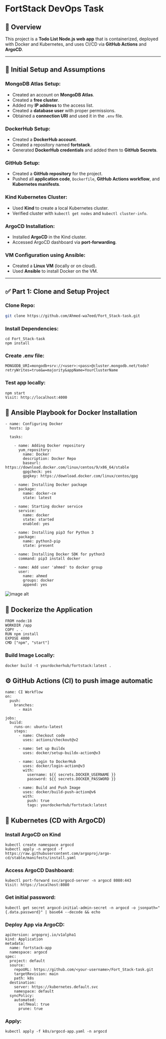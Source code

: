# FortStack DevOps Task

## 🚀 Overview
This project is a **Todo List Node.js web app** that is containerized, deployed with Docker and Kubernetes, and uses CI/CD via **GitHub Actions** and **ArgoCD**.

---

## 📄 Initial Setup and Assumptions

### MongoDB Atlas Setup:
- Created an account on **MongoDB Atlas**.
- Created a **free cluster**.
- Added my **IP address** to the access list.
- Created a **database user** with proper permissions.
- Obtained a **connection URI** and used it in the `.env` file.

### DockerHub Setup:
- Created a **DockerHub account**.
- Created a repository named **fortstack**.
- Generated **DockerHub credentials** and added them to **GitHub Secrets**.

### GitHub Setup:
- Created a **GitHub repository** for the project.
- Pushed all **application code**, `Dockerfile`, **GitHub Actions workflow**, and **Kubernetes manifests**.

### Kind Kubernetes Cluster:
- Used **Kind** to create a local Kubernetes cluster.
- Verified cluster with `kubectl get nodes` and `kubectl cluster-info`.

### ArgoCD Installation:
- Installed **ArgoCD** in the Kind cluster.
- Accessed ArgoCD dashboard via **port-forwarding**.

### VM Configuration using Ansible:
- Created a **Linux VM** (locally or on cloud).
- Used **Ansible** to install Docker on the VM.

---

## ✅ Part 1: Clone and Setup Project

### Clone Repo:
```bash
git clone https://github.com/Ahmed-wa7eed/Fort_Stack-task.git

```
### Install Dependencies:
```
cd Fort_Stack-task
npm install
```
### Create .env file:
```
MONGODB_URI=mongodb+srv://<user>:<pass>@cluster.mongodb.net/todo?retryWrites=true&w=majority&appName=YourClusterName
```
### Test app locally:
```
npm start
Visit: http://localhost:4000
```
## 🧰 Ansible Playbook for Docker Installation
```
- name: Configuring Docker
  hosts: ip

  tasks:

    - name: Adding Docker repository
      yum_repository:
        name: Docker
        description: Docker Repo
        baseurl: https://download.docker.com/linux/centos/9/x86_64/stable
        gpgcheck: yes
        gpgkey: https://download.docker.com/linux/centos/gpg

    - name: Installing Docker package
      package:
        name: docker-ce
        state: latest

    - name: Starting docker service
      service:
        name: docker
        state: started
        enabled: yes

    - name: Installing pip3 for Python 3
      package:
        name: python3-pip
        state: present

    - name: Installing Docker SDK for python3
      command: pip3 install docker

    - name: Add user 'ahmed' to docker group
      user:
        name: ahmed
        groups: docker
        append: yes
```
![image alt]()

## 🐳 Dockerize the Application
```
FROM node:18
WORKDIR /app
COPY . .
RUN npm install
EXPOSE 4000
CMD ["npm", "start"]
```
### Build Image Locally:
```
docker build -t yourdockerhub/fortstack:latest .
```
## ⚙️ GitHub Actions (CI) to push image automatic
```
name: CI Workflow
on:
  push:
    branches:
      - main

jobs:
  build:
    runs-on: ubuntu-latest
    steps:
      - name: Checkout code
        uses: actions/checkout@v2

      - name: Set up Buildx
        uses: docker/setup-buildx-action@v3

      - name: Login to DockerHub
        uses: docker/login-action@v3
        with:
          username: ${{ secrets.DOCKER_USERNAME }}
          password: ${{ secrets.DOCKER_PASSWORD }}

      - name: Build and Push Image
        uses: docker/build-push-action@v6
        with:
          push: true
          tags: yourdockerhub/fortstack:latest
```
## 🚀 Kubernetes (CD with ArgoCD)
### Install ArgoCD on Kind
```
kubectl create namespace argocd
kubectl apply -n argocd -f https://raw.githubusercontent.com/argoproj/argo-cd/stable/manifests/install.yaml
```
### Access ArgoCD Dashboard:
```
kubectl port-forward svc/argocd-server -n argocd 8080:443
Visit: https://localhost:8080
```
### Get initial password:
```
kubectl get secret argocd-initial-admin-secret -n argocd -o jsonpath="{.data.password}" | base64 --decode && echo
```
### Deploy App via ArgoCD:
```
apiVersion: argoproj.io/v1alpha1
kind: Application
metadata:
  name: fortstack-app
  namespace: argocd
spec:
  project: default
  source:
    repoURL: https://github.com/<your-username>/Fort_Stack-task.git
    targetRevision: main
    path: k8s
  destination:
    server: https://kubernetes.default.svc
    namespace: default
  syncPolicy:
    automated:
      selfHeal: true
      prune: true
```
###  Apply: 
```
kubectl apply -f k8s/argocd-app.yaml -n argocd
```





